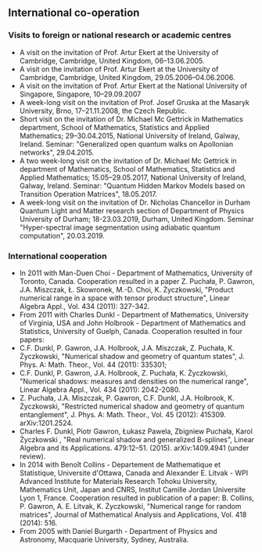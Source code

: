 ## International co-operation

### Visits to foreign or national research or academic centres

- A visit on the invitation of Prof. Artur Ekert at the University of Cambridge, Cambridge, United Kingdom, 06–13.06.2005.
- A visit on the invitation of Prof. Artur Ekert at the University of Cambridge, Cambridge, United Kingdom, 29.05.2006–04.06.2006.
- A visit on the invitation of Prof. Artur Ekert at the National University of Singapore, Singapore, 10–29.09.2007
- A week-long visit on the invitation of Prof. Josef Gruska at the Masaryk University, Brno, 17–21.11.2008, the Czech Republic.
- Short visit on the invitation of Dr. Michael Mc Gettrick in Mathematics department, School of Mathematics, Statistics and Applied Mathematics; 29–30.04.2015, National University of Ireland, Galway, Ireland. Seminar: "Generalized open quantum walks on Apollonian networks", 29.04.2015.
- A two week-long visit on the invitation of Dr. Michael Mc Gettrick in department of Mathematics, School of Mathematics, Statistics and Applied Mathematics; 15.05–29.05.2017, National University of Ireland, Galway, Ireland. Seminar: "Quantum Hidden Markov Models based on Transition Operation Matrices", 18.05.2017.
- A week-long visit on the invitation of Dr. Nicholas Chancellor in Durham Quantum Light and Matter research section of Department of Physics University of Durham; 18-23.03.2019, Durham, United Kingdom. Seminar "Hyper-spectral image segmentation using adiabatic quantum computation", 20.03.2019.

### International cooperation

- In 2011 with Man-Duen Choi - Department of Mathematics, University of Toronto, Canada. Cooperation resulted in a paper Z. Puchała, P. Gawron, J.A. Miszczak, Ł. Skowronek, M.-D. Choi, K. Życzkowski, "Product numerical range in a space with tensor product structure", Linear Algebra Appl., Vol. 434 (2011): 327-342.
- From 2011 with Charles Dunkl - Department of Mathematics, University of Virginia, USA and John Holbrook - Department of Mathematics and Statistics, University of Guelph, Canada. Cooperation resulted in four papers:
- C.F. Dunkl, P. Gawron, J.A. Holbrook, J.A. Miszczak, Z. Puchała, K. Życzkowski, "Numerical shadow and geometry of quantum states", J. Phys. A: Math. Theor., Vol. 44 (2011): 335301;
- C.F. Dunkl, P. Gawron, J.A. Holbrook, Z. Puchała, K. Życzkowski, "Numerical shadows: measures and densities on the numerical range", Linear Algebra Appl., Vol. 434 (2011): 2042-2080.
- Z. Puchała, J.A. Miszczak, P. Gawron, C.F. Dunkl, J.A. Holbrook, K. Życzkowski, "Restricted numerical shadow and geometry of quantum entanglement", J. Phys. A: Math. Theor., Vol. 45 (2012): 415309. arXiv:1201.2524.
- Charles F. Dunkl, Piotr Gawron, Łukasz Pawela, Zbigniew Puchała, Karol Życzkowski , "Real numerical shadow and generalized B-splines", Linear Algebra and its Applications. 479:12–51. (2015). arXiv:1409.4941 (under review).
- In 2014 with Benoît Collins - Departement de Mathematique et Statistique, Universite d'Ottawa, Canada and Alexander E. Litvak - WPI Advanced Institute for Materials Research Tohoku University, Mathematics Unit, Japan and CNRS, Institut Camille Jordan Universite Lyon 1, France. Cooperation resulted in publication of a paper: B. Collins, P. Gawron, A. E. Litvak, K. Życzkowski, "Numerical range for random matrices", Journal of Mathematical Analysis and Applications, Vol. 418 (2014): 516.
- From 2005 with Daniel Burgarth - Department of Physics and Astronomy, Macquarie University, Sydney, Australia.
